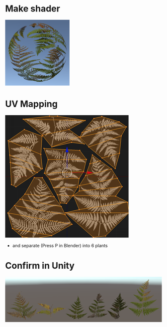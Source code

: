 # Make shader

![](./output.png)

# UV Mapping

![](./UV-unwrap.png)

* and separate (Press P in Blender) into 6 plants

# Confirm in Unity

![](./6-plants.png)
